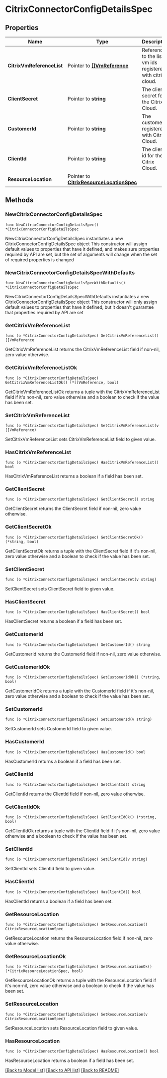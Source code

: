 # CitrixConnectorConfigDetailsSpec

## Properties

Name | Type | Description | Notes
------------ | ------------- | ------------- | -------------
**CitrixVmReferenceList** | Pointer to [**[]VmReference**](VmReference.md) | Reference to the list of vm ids registered with citrix cloud. | [optional] 
**ClientSecret** | Pointer to **string** | The client secret for the Citrix Cloud. | [optional] 
**CustomerId** | Pointer to **string** | The customer id registered with Citrix Cloud. | [optional] 
**ClientId** | Pointer to **string** | The client id for the Citrix Cloud. | [optional] 
**ResourceLocation** | Pointer to [**CitrixResourceLocationSpec**](CitrixResourceLocationSpec.md) |  | [optional] 

## Methods

### NewCitrixConnectorConfigDetailsSpec

`func NewCitrixConnectorConfigDetailsSpec() *CitrixConnectorConfigDetailsSpec`

NewCitrixConnectorConfigDetailsSpec instantiates a new CitrixConnectorConfigDetailsSpec object
This constructor will assign default values to properties that have it defined,
and makes sure properties required by API are set, but the set of arguments
will change when the set of required properties is changed

### NewCitrixConnectorConfigDetailsSpecWithDefaults

`func NewCitrixConnectorConfigDetailsSpecWithDefaults() *CitrixConnectorConfigDetailsSpec`

NewCitrixConnectorConfigDetailsSpecWithDefaults instantiates a new CitrixConnectorConfigDetailsSpec object
This constructor will only assign default values to properties that have it defined,
but it doesn't guarantee that properties required by API are set

### GetCitrixVmReferenceList

`func (o *CitrixConnectorConfigDetailsSpec) GetCitrixVmReferenceList() []VmReference`

GetCitrixVmReferenceList returns the CitrixVmReferenceList field if non-nil, zero value otherwise.

### GetCitrixVmReferenceListOk

`func (o *CitrixConnectorConfigDetailsSpec) GetCitrixVmReferenceListOk() (*[]VmReference, bool)`

GetCitrixVmReferenceListOk returns a tuple with the CitrixVmReferenceList field if it's non-nil, zero value otherwise
and a boolean to check if the value has been set.

### SetCitrixVmReferenceList

`func (o *CitrixConnectorConfigDetailsSpec) SetCitrixVmReferenceList(v []VmReference)`

SetCitrixVmReferenceList sets CitrixVmReferenceList field to given value.

### HasCitrixVmReferenceList

`func (o *CitrixConnectorConfigDetailsSpec) HasCitrixVmReferenceList() bool`

HasCitrixVmReferenceList returns a boolean if a field has been set.

### GetClientSecret

`func (o *CitrixConnectorConfigDetailsSpec) GetClientSecret() string`

GetClientSecret returns the ClientSecret field if non-nil, zero value otherwise.

### GetClientSecretOk

`func (o *CitrixConnectorConfigDetailsSpec) GetClientSecretOk() (*string, bool)`

GetClientSecretOk returns a tuple with the ClientSecret field if it's non-nil, zero value otherwise
and a boolean to check if the value has been set.

### SetClientSecret

`func (o *CitrixConnectorConfigDetailsSpec) SetClientSecret(v string)`

SetClientSecret sets ClientSecret field to given value.

### HasClientSecret

`func (o *CitrixConnectorConfigDetailsSpec) HasClientSecret() bool`

HasClientSecret returns a boolean if a field has been set.

### GetCustomerId

`func (o *CitrixConnectorConfigDetailsSpec) GetCustomerId() string`

GetCustomerId returns the CustomerId field if non-nil, zero value otherwise.

### GetCustomerIdOk

`func (o *CitrixConnectorConfigDetailsSpec) GetCustomerIdOk() (*string, bool)`

GetCustomerIdOk returns a tuple with the CustomerId field if it's non-nil, zero value otherwise
and a boolean to check if the value has been set.

### SetCustomerId

`func (o *CitrixConnectorConfigDetailsSpec) SetCustomerId(v string)`

SetCustomerId sets CustomerId field to given value.

### HasCustomerId

`func (o *CitrixConnectorConfigDetailsSpec) HasCustomerId() bool`

HasCustomerId returns a boolean if a field has been set.

### GetClientId

`func (o *CitrixConnectorConfigDetailsSpec) GetClientId() string`

GetClientId returns the ClientId field if non-nil, zero value otherwise.

### GetClientIdOk

`func (o *CitrixConnectorConfigDetailsSpec) GetClientIdOk() (*string, bool)`

GetClientIdOk returns a tuple with the ClientId field if it's non-nil, zero value otherwise
and a boolean to check if the value has been set.

### SetClientId

`func (o *CitrixConnectorConfigDetailsSpec) SetClientId(v string)`

SetClientId sets ClientId field to given value.

### HasClientId

`func (o *CitrixConnectorConfigDetailsSpec) HasClientId() bool`

HasClientId returns a boolean if a field has been set.

### GetResourceLocation

`func (o *CitrixConnectorConfigDetailsSpec) GetResourceLocation() CitrixResourceLocationSpec`

GetResourceLocation returns the ResourceLocation field if non-nil, zero value otherwise.

### GetResourceLocationOk

`func (o *CitrixConnectorConfigDetailsSpec) GetResourceLocationOk() (*CitrixResourceLocationSpec, bool)`

GetResourceLocationOk returns a tuple with the ResourceLocation field if it's non-nil, zero value otherwise
and a boolean to check if the value has been set.

### SetResourceLocation

`func (o *CitrixConnectorConfigDetailsSpec) SetResourceLocation(v CitrixResourceLocationSpec)`

SetResourceLocation sets ResourceLocation field to given value.

### HasResourceLocation

`func (o *CitrixConnectorConfigDetailsSpec) HasResourceLocation() bool`

HasResourceLocation returns a boolean if a field has been set.


[[Back to Model list]](../README.md#documentation-for-models) [[Back to API list]](../README.md#documentation-for-api-endpoints) [[Back to README]](../README.md)


